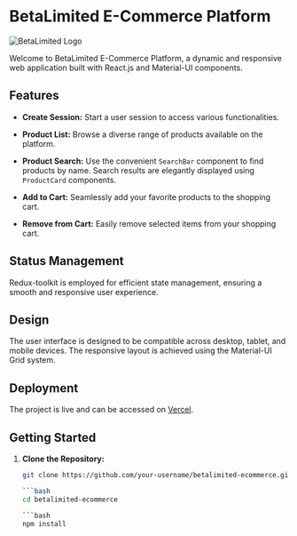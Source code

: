 # BetaLimited E-Commerce Platform

![BetaLimited Logo](link/to/logo.png)

Welcome to BetaLimited E-Commerce Platform, a dynamic and responsive web application built with React.js and Material-UI components.

## Features

- **Create Session:** Start a user session to access various functionalities.

- **Product List:** Browse a diverse range of products available on the platform.

- **Product Search:** Use the convenient `SearchBar` component to find products by name. Search results are elegantly displayed using `ProductCard` components.

- **Add to Cart:** Seamlessly add your favorite products to the shopping cart.

- **Remove from Cart:** Easily remove selected items from your shopping cart.

## Status Management

Redux-toolkit is employed for efficient state management, ensuring a smooth and responsive user experience.

## Design

The user interface is designed to be compatible across desktop, tablet, and mobile devices. The responsive layout is achieved using the Material-UI Grid system.

## Deployment

The project is live and can be accessed on [Vercel](https://vercel.com/your-username/betalimited-ecommerce).

## Getting Started

1. **Clone the Repository:**

   ```bash
   git clone https://github.com/your-username/betalimited-ecommerce.git

   ```bash
   cd betalimited-ecommerce

   ```bash
   npm install
